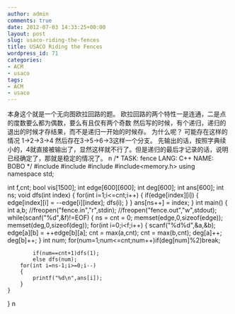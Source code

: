 ```yaml
---
author: admin
comments: true
date: 2012-07-03 14:33:25+00:00
layout: post
slug: usaco-riding-the-fences
title: USACO Riding the Fences
wordpress_id: 71
categories:
- ACM
- usaco
tags:
- ACM
- usaco
---
```


本身这个就是一个无向图欧拉回路的题。
欧拉回路的两个特性一是连通，二是点的度数要么都为偶数，要么有且仅有两个奇数
然后写的时候，有个递归，递归的退出的时候才存结果，而不是递归一开始的时候存。
为什么呢？
可能存在这样的情况
1->2->3->4
然后存在3->5->6->3这样一个分支。
先输出的话，按照字典续小的，4就直接被输出了，显然这样就不行了。但是递归的最后才记录的话，说明已经确定了，那就是稳定的情况了。
n
/*
TASK: fence 
LANG: C++
NAME: BOBO
*/
#include<iostream>
#include<vector>
#include<cstdio>
#include<memory.h>
using namespace std;

int f,cnt;
bool vis[1500];
int edge[600][600];
int deg[600];
int ans[600];
int ns;
void dfs(int index)
{
	for(int i=1;i<=cnt;i++)
	{
		if(edge[index][i])
		{
			edge[index][i] = --edge[i][index];
			dfs(i);
		}
	}
	ans[ns++] = index;
}
int main()
{
	int a,b;
	//freopen("fence.in","r",stdin);
	//freopen("fence.out","w",stdout);
	while(scanf("%d",&f)!=EOF)
	{
		ns = cnt = 0;
		memset(edge,0,sizeof(edge));
		memset(deg,0,sizeof(deg));
		for(int i=0;i<f;i++)
		{
			scanf("%d%d",&a,&b);
			edge[a][b] = ++edge[b][a];
			cnt = max(a,cnt);
			cnt = max(b,cnt);
			deg[a]++;
			deg[b]++;
		}
		int num;
		for(num=1;num<=cnt;num++)if(deg[num]%2)break;

			if(num==cnt+1)dfs(1);
			else dfs(num);
		for(int i=ns-1;i>=0;i--)
		{
			printf("%d\n",ans[i]);
		}
	}
}
n      
